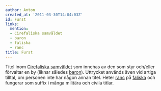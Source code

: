 ```yaml
---
author: Anton
created_at: '2011-03-30T14:04:03Z'
id: Furst
links:
  mention:
  - Cirefaliska samväldet
  - baron
  - faliska
  - ranc
title: Furst
---
```


Titel inom [Cirefaliska samväldet] som innehas av den som styr och/eller förvaltar en by (liknar
således [baron]). Uttrycket används även vid artiga tilltal, om personen inte har någon annan titel.
Heter [ranc] på [faliska] och fungerar som suffix i många militära och civila titlar.

  [Cirefaliska samväldet]: Cirefaliska_samväldet
  [baron]: baron
  [ranc]: ranc
  [faliska]: faliska
